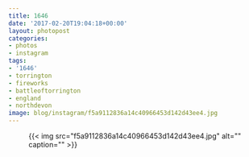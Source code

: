 ```yaml
---
title: 1646
date: '2017-02-20T19:04:18+00:00'
layout: photopost
categories:
- photos
- instagram
tags:
- '1646'
- torrington
- fireworks
- battleoftorrington
- england
- northdevon
image: blog/instagram/f5a9112836a14c40966453d142d43ee4.jpg
---
```


<figure class="photo photo--square">
  {{< img src="f5a9112836a14c40966453d142d43ee4.jpg" alt="" caption="" >}}

</figure>



